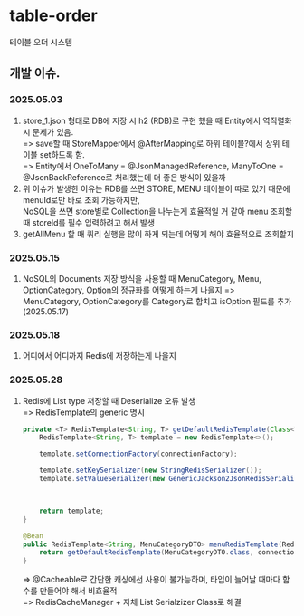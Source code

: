 # table-order
테이블 오더 시스템

## 개발 이슈.
### 2025.05.03
1. store_1.json 형태로 DB에 저장 시 h2 (RDB)로 구현 했을 때 Entity에서 역직렬화 시 문제가 있음.  
    => save할 때 StoreMapper에서 @AfterMapping로 하위 테이블?에서 상위 테이블 set하도록 함.   
    => Entity에서 OneToMany = @JsonManagedReference, ManyToOne = @JsonBackReference로 처리했는데 더 좋은 방식이 있을까
2. 위 이슈가 발생한 이유는 RDB를 쓰면 STORE, MENU 테이블이 따로 있기 때문에 menuId로만 바로 조회 가능하지만,  
    NoSQL을 쓰면 store별로 Collection을 나누는게 효율적일 거 같아 menu 조회할 때 storeId를 필수 입력하려고 해서 발생
3. getAllMenu 할 때 쿼리 실행을 많이 하게 되는데 어떻게 해야 효율적으로 조회할지
### 2025.05.15
1. NoSQL의 Documents 저장 방식을 사용할 때 MenuCategory, Menu, OptionCategory, Option의 정규화를 어떻게 하는게 나을지
    => MenuCategory, OptionCategory를 Category로 합치고 isOption 필드를 추가 (2025.05.17)
### 2025.05.18
1. 어디에서 어디까지 Redis에 저장하는게 나을지
### 2025.05.28
1. Redis에 List type 저장할 때 Deserialize 오류 발생  
    => RedisTemplate의 generic 명시  
    ```java
    private <T> RedisTemplate<String, T> getDefaultRedisTemplate(Class<T> cls, RedisConnectionFactory connectionFactory) {
        RedisTemplate<String, T> template = new RedisTemplate<>();

        template.setConnectionFactory(connectionFactory);

        template.setKeySerializer(new StringRedisSerializer());
        template.setValueSerializer(new GenericJackson2JsonRedisSerializer());



        return template;
    }

    @Bean
    public RedisTemplate<String, MenuCategoryDTO> menuRedisTemplate(RedisConnectionFactory connectionFactory) {
        return getDefaultRedisTemplate(MenuCategoryDTO.class, connectionFactory);
    }
    ```
    => @Cacheable로 간단한 캐싱에선 사용이 불가능하며, 타입이 늘어날 때마다 함수를 만들어야 해서 비효율적  
    => RedisCacheManager + 자체 List Serialzizer Class로 해결